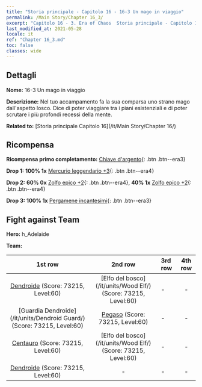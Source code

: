 ```yaml
---
title: "Storia principale - Capitolo 16 - 16-3 Un mago in viaggio"
permalink: /Main Story/Chapter 16_3/
excerpt: "Capitolo 16 - 3. Era of Chaos  Storia principale - Capitolo 16_3. 16-3 Un mago in viaggio"
last_modified_at: 2021-05-28
locale: it
ref: "Chapter 16_3.md"
toc: false
classes: wide
---
```


## Dettagli

 **Nome:** 16-3 Un mago in viaggio

 **Descrizione:** Nel tuo accampamento fa la sua comparsa uno strano mago dall'aspetto losco. Dice di poter viaggiare tra i piani esistenziali e di poter scrutare i più profondi recessi della mente.

 **Related to:** [Storia principale Capitolo 16](/it/Main Story/Chapter 16/)

## Ricompensa

 **Ricompensa primo completamento:** [Chiave d'argento](/ItemsIT/con_693/){: .btn .btn--era3}

 **Drop 1:** **100% 1x** [Mercurio leggendario +3](/ItemsIT/mat_56/){: .btn .btn--era4}

 **Drop 2:** **60% 0x** [Zolfo epico +2](/ItemsIT/mat_50/){: .btn .btn--era4}, **40% 1x** [Zolfo epico +2](/ItemsIT/mat_50/){: .btn .btn--era4}

 **Drop 3:** **100% 1x** [Pergamene incantesimi](/ItemsIT/con_694/){: .btn .btn--era3}


## Fight against Team
 **Hero:** h_Adelaide

 **Team:**


  | 1st row | 2nd row | 3rd row | 4th row |
  |:----:|:----:|:----|:----:|
  | [Dendroide](/it/units/Treant/) (Score: 73215, Level:60)  | [Elfo del bosco](/it/units/Wood Elf/) (Score: 73215, Level:60)  | - | - |
  | [Guardia Dendroide](/it/units/Dendroid Guard/) (Score: 73215, Level:60)  | [Pegaso](/it/units/Pegasus/) (Score: 73215, Level:60)  | - | - |
  | [Centauro](/it/units/Centaur/) (Score: 73215, Level:60)  | [Elfo del bosco](/it/units/Wood Elf/) (Score: 73215, Level:60)  | - | - |
  | [Dendroide](/it/units/Treant/) (Score: 73215, Level:60)  | - | - | - |


